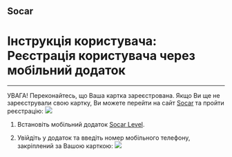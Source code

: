 ## Socar
# Інструкція користувача: Реєстрація користувача через мобільний додаток

-----

УВАГА! Переконайтесь, що Ваша картка зареєстрована. Якщо Ви ще не зареєстрували свою картку, Ви можете перейти на сайт [Socar](https://socar.secureprofile.info/Account/Register) та пройти реєстрацію:
![](https://sketch.io/render/sk-ada841a74910700a49da7d6e86e3a1b8.jpeg)

1. Встановіть мобільний додаток [Socar Level](http://www.socar.com.ua/level.html).

2. Увійдіть у додаток та введіть номер мобільного телефону, закріплений за Вашою карткою:
![](https://sketch.io/render/sk-7a94ec5e5a83b4e0523a585b4c865fa3.jpeg)

